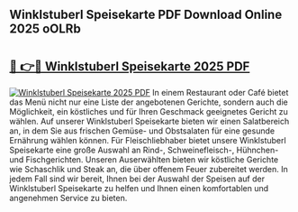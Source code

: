 ## Winklstuberl Speisekarte PDF Download Online 2025 oOLRb

# <h2><a href="http://gc8qkr.nevu.top/?p=Winklstuberl+Speisekarte">🔗 👉🔴 Winklstuberl Speisekarte 2025 PDF</a></h2>

[![Winklstuberl Speisekarte 2025 PDF](https://i.imgur.com/dBaPXMq.png)](http://gc8qkr.nevu.top/?p=Winklstuberl+Speisekarte)
In einem Restaurant oder Café bietet das Menü nicht nur eine Liste der angebotenen Gerichte, sondern auch die Möglichkeit, ein köstliches und für Ihren Geschmack geeignetes Gericht zu wählen. Auf unserer Winklstuberl Speisekarte bieten wir einen Salatbereich an, in dem Sie aus frischen Gemüse- und Obstsalaten für eine gesunde Ernährung wählen können. Für Fleischliebhaber bietet unsere Winklstuberl Speisekarte eine große Auswahl an Rind-, Schweinefleisch-, Hühnchen- und Fischgerichten. Unseren Auserwählten bieten wir köstliche Gerichte wie Schaschlik und Steak an, die über offenem Feuer zubereitet werden. In jedem Fall sind wir bereit, Ihnen bei der Auswahl der Speisen auf der Winklstuberl Speisekarte zu helfen und Ihnen einen komfortablen und angenehmen Service zu bieten.
